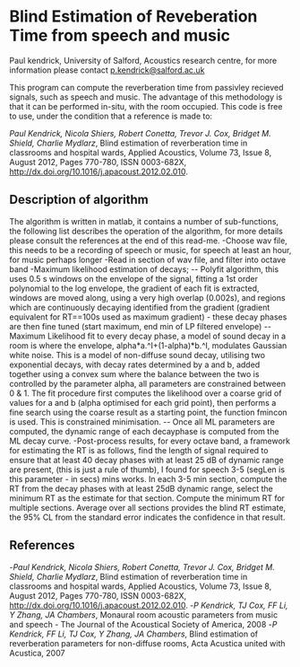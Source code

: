 Blind Estimation of Reveberation Time from speech and music
===========================================
Paul kendrick, University of Salford, Acoustics research centre, for more information please contact p.kendrick@salford.ac.uk

This program can compute the reverberation time from passivley recieved signals, such as speech and music. The advantage of this methodology is that it can be performed in-situ, with the room occupied. This code is free to use, under the condition that a reference is made to:

*Paul Kendrick, Nicola Shiers, Robert Conetta, Trevor J. Cox, Bridget M. Shield, Charlie Mydlarz*, Blind estimation of reverberation time in classrooms and hospital wards, Applied Acoustics, Volume 73, Issue 8, August 2012, Pages 770-780, ISSN 0003-682X, http://dx.doi.org/10.1016/j.apacoust.2012.02.010.


Description of algorithm
--------------
The algorithm is written in matlab, it contains a number of sub-functions, the following list describes the operation of the algorithm, for more details please consult the references at the end of this read-me.
 -Choose wav file, this needs to be a recording of speech or music,
  for speech at least an hour, for music perhaps longer
 -Read in section of wav file, and filter into octave band
 -Maximum likelihood estimation of decays; 
         -- Polyfit algorithm, this uses 0.5 s windows on the envelope of
          the signal, fitting a 1st order polynomial to the log
          envelope, the gradient of each fit is extracted, windows are
          moved along, using a very high overlap (0.002s), and regions
          which are continuously decaying identified from the gradient
          (gradient equivalent for RT==100s used as maximum gradient) -
          these decay phases are then fine tuned (start maximum, end min
          of LP filtered envelope)
         -- Maximum Likelihood fit to every decay phase, a model of sound
         decay in a room is where the envelope, alpha*a.^I+(1-alpha)*b.^I,
         modulates Gaussian white noise.  This is a
         model of non-diffuse sound decay, utilising two exponential
         decays, with decay rates determined by a and b, added together
         using a convex sum where the balance between the two is
         controlled by the parameter alpha, all parameters are constrained
         between 0 & 1. The fit procedure first computes the likelihood
         over a coarse grid of values for a and b (alpha optimised for
         each grid point), then performs a fine search using the coarse
         result as a starting point, the function fmincon is used.  This
         is constrained minimisation.
         --   Once all ML parameters are computed, the dynamic range of
         each decayphase is computed from the ML decay curve.
  -Post-process results, for every octave band, a framework for
  estimating the RT is as follows, find the length of signal required to
  ensure that at least 40 decay phases with at least 25 dB of dynamic
  range are present, (this is just a rule of thumb), I found for speech
  3-5 (segLen is this parameter - in secs) mins works.  In each 3-5 min 
 section, compute the RT from  the 
 decay phases with at least 25dB dynamic range, select the minimum RT as
 the estimate for that section.  Compute the minimum RT for multiple
 sections.  Average over all sections provides the blind RT estimate, the
 95% CL from the standard error indicates the confidence in that result.
 
 References
 ------
-*Paul Kendrick, Nicola Shiers, Robert Conetta, Trevor J. Cox, Bridget M. Shield, Charlie Mydlarz*, Blind estimation of reverberation time in classrooms and hospital wards, Applied Acoustics, Volume 73, Issue 8, August 2012, Pages 770-780, ISSN 0003-682X, http://dx.doi.org/10.1016/j.apacoust.2012.02.010.
-*P Kendrick, TJ Cox, FF Li, Y Zhang, JA Chambers*, Monaural room acoustic parameters from music and speech - The Journal of the Acoustical Society of America, 2008
-*P Kendrick, FF Li, TJ Cox, Y Zhang, JA Chambers*, Blind estimation of reverberation parameters for non-diffuse rooms, Acta Acustica united with Acustica, 2007
